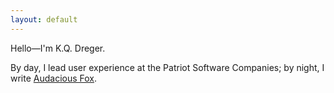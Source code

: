 ```yaml
---
layout: default
---
```

Hello&mdash;I'm K.Q. Dreger.

By day, I lead user experience at the Patriot Software Companies; by night, I write [Audacious Fox](http://web.audaciousfox.com). 
